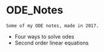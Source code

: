 # ODE_Notes

    Some of my ODE notes, made in 2017.

- Four ways to solve odes
- Second order linear equations
